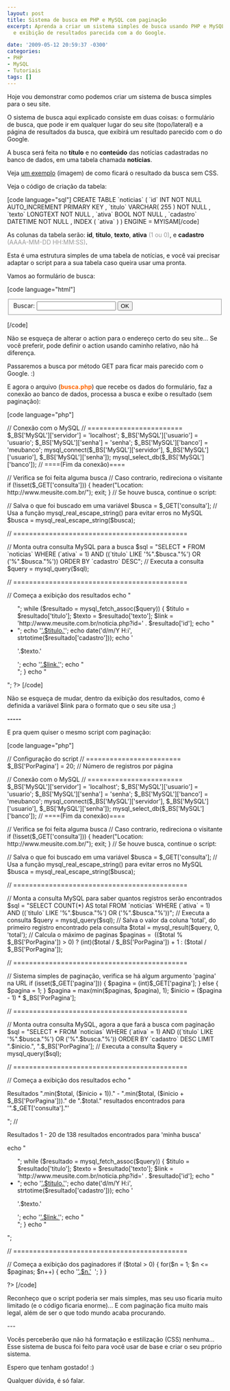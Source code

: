 ```yaml
---
layout: post
title: Sistema de busca em PHP e MySQL com paginação
excerpt: Aprenda a criar um sistema simples de busca usando PHP e MySQL com paginação
  e exibição de resultados parecida com a do Google.

date: '2009-05-12 20:59:37 -0300'
categories:
- PHP
- MySQL
- Tutoriais
tags: []
---
```

<p>Hoje vou demonstrar como podemos criar um sistema de busca simples para o seu site.</p>
<p>O sistema de busca aqui explicado consiste em duas coisas: o formulário de busca, que pode ir em qualquer lugar do seu site (topo/lateral) e a página de resultados da busca, que exibirá um resultado parecido com o do Google.</p>
<p>A busca será feita no <strong>título</strong> e no <strong>conteúdo</strong> das notícias cadastradas no banco de dados, em uma tabela chamada <strong>notícias</strong>.</p>
<p>Veja <a href="http://blog.thiagobelem.net/arquivos/2009/05/busca.jpg" target="_blank">um exemplo</a> (imagem) de como ficará o resultado da busca sem CSS.</p>
<p>Veja o código de criação da tabela:</p>
<p>[code language="sql"]
CREATE TABLE `noticias` (
`id` INT NOT NULL AUTO_INCREMENT PRIMARY KEY ,
`titulo` VARCHAR( 255 ) NOT NULL ,
`texto` LONGTEXT NOT NULL ,
`ativa` BOOL NOT NULL ,
`cadastro` DATETIME NOT NULL ,
INDEX ( `ativa` )
) ENGINE = MYISAM[/code]</p>
<p>As colunas da tabela serão: <strong>id</strong>, <strong>titulo</strong>, <strong>texto</strong>, <strong>ativa</strong><span style="color: #999999;"> (1 ou 0)</span>, e <strong>cadastro</strong> <span style="color: #999999;">(AAAA-MM-DD HH:MM:SS)</span>.</p>
<p>Esta é uma estrutura simples de uma tabela de notícias, e você vai precisar adaptar o script para a sua tabela caso queira usar uma pronta.</p>
<p>Vamos ao formulário de busca:</p>
<p>[code language="html"]
<form method="GET" action="http://www.meusite.com.br/busca.php">
<fieldset>
<label for="consulta">Buscar:</label>
<input type="text" id="consulta" name="consulta" maxlength="255" />
<input type="submit" value="OK" />
</fieldset>
</form>
[/code]</p>
<p>Não se esqueça de alterar o action para o endereço certo do seu site... Se você preferir, pode definir o action usando caminho relativo, não há diferença.</p>
<p>Passaremos a busca por método GET para ficar mais parecido com o Google. :)</p>
<p>E agora o arquivo (<span style="color: #ff6600;"><strong>busca.php</strong></span>) que recebe os dados do formulário, faz a conexão ao banco de dados, processa a busca e exibe o resultado (sem paginação):</p>
<p>[code language="php"]
<?php</p>
<p>// Conexão com o MySQL
// ========================
$_BS['MySQL']['servidor'] = 'localhost';
$_BS['MySQL']['usuario'] = 'usuario';
$_BS['MySQL']['senha'] = 'senha';
$_BS['MySQL']['banco'] = 'meubanco';
mysql_connect($_BS['MySQL']['servidor'], $_BS['MySQL']['usuario'], $_BS['MySQL']['senha']);
mysql_select_db($_BS['MySQL']['banco']);
// ====(Fim da conexão)====</p>
<p>// Verifica se foi feita alguma busca
// Caso contrario, redireciona o visitante
if (!isset($_GET['consulta'])) {
header("Location: http://www.meusite.com.br/");
exit;
}
// Se houve busca, continue o script:</p>
<p>// Salva o que foi buscado em uma variável
$busca = $_GET['consulta'];
// Usa a função mysql_real_escape_string() para evitar erros no MySQL
$busca = mysql_real_escape_string($busca);</p>
<p>// ============================================</p>
<p>// Monta outra consulta MySQL para a busca
$sql = "SELECT * FROM `noticias` WHERE (`ativa` = 1) AND ((`titulo` LIKE '%".$busca."%') OR ('%".$busca."%')) ORDER BY `cadastro` DESC";
// Executa a consulta
$query = mysql_query($sql);</p>
<p>// ============================================</p>
<p>// Começa a exibição dos resultados
echo "<ul>";
while ($resultado = mysql_fetch_assoc($query)) {
$titulo = $resultado['titulo'];
$texto = $resultado['texto'];
$link = 'http://www.meusite.com.br/noticia.php?id=' . $resultado['id'];
echo "<li>";
echo '<a href="'.$link.'" title="'.$titulo.'">'.$titulo.'</a>';
echo date('d/m/Y H:i', strtotime($resultado['cadastro']));
echo '<p>'.$texto.'</p>';
echo '<a href="'.$link.'" title="'.$titulo.'">'.$link.'</a>';
echo "</li>";
}
echo "</ul>";
?>
[/code]</p>
<p>Não se esqueça de mudar, dentro da exibição dos resultados, como é definida a variável $link para o formato que o seu site usa ;)</p>
<p><strong>-----</strong></p>
<p>E pra quem quiser o mesmo script com paginação:</p>
<p>[code language="php"]
<?php</p>
<p>// Configuração do script
// ========================
$_BS['PorPagina'] = 20; // Número de registros por página</p>
<p>// Conexão com o MySQL
// ========================
$_BS['MySQL']['servidor'] = 'localhost';
$_BS['MySQL']['usuario'] = 'usuario';
$_BS['MySQL']['senha'] = 'senha';
$_BS['MySQL']['banco'] = 'meubanco';
mysql_connect($_BS['MySQL']['servidor'], $_BS['MySQL']['usuario'], $_BS['MySQL']['senha']);
mysql_select_db($_BS['MySQL']['banco']);
// ====(Fim da conexão)====</p>
<p>// Verifica se foi feita alguma busca
// Caso contrario, redireciona o visitante
if (!isset($_GET['consulta'])) {
header("Location: http://www.meusite.com.br/");
exit;
}
// Se houve busca, continue o script:</p>
<p>// Salva o que foi buscado em uma variável
$busca = $_GET['consulta'];
// Usa a função mysql_real_escape_string() para evitar erros no MySQL
$busca = mysql_real_escape_string($busca);</p>
<p>// ============================================</p>
<p>// Monta a consulta MySQL para saber quantos registros serão encontrados
$sql = "SELECT COUNT(*) AS total FROM `noticias` WHERE (`ativa` = 1) AND ((`titulo` LIKE '%".$busca."%') OR ('%".$busca."%'))";
// Executa a consulta
$query = mysql_query($sql);
// Salva o valor da coluna 'total', do primeiro registro encontrado pela consulta
$total = mysql_result($query, 0, 'total');
// Calcula o máximo de paginas
$paginas =  (($total % $_BS['PorPagina']) > 0) ? (int)($total / $_BS['PorPagina']) + 1 : ($total / $_BS['PorPagina']);</p>
<p>// ============================================</p>
<p>// Sistema simples de paginação, verifica se há algum argumento 'pagina' na URL
if (isset($_GET['pagina'])) {
$pagina = (int)$_GET['pagina'];
} else {
$pagina = 1;
}
$pagina = max(min($paginas, $pagina), 1);
$inicio = ($pagina - 1) * $_BS['PorPagina'];</p>
<p>// ============================================</p>
<p>// Monta outra consulta MySQL, agora a que fará a busca com paginação
$sql = "SELECT * FROM `noticias` WHERE (`ativa` = 1) AND ((`titulo` LIKE '%".$busca."%') OR ('%".$busca."%')) ORDER BY `cadastro` DESC LIMIT ".$inicio.", ".$_BS['PorPagina'];
// Executa a consulta
$query = mysql_query($sql);</p>
<p>// ============================================</p>
<p>// Começa a exibição dos resultados
echo "<p>Resultados ".min($total, ($inicio + 1))." - ".min($total, ($inicio + $_BS['PorPagina']))." de ".$total." resultados encontrados para '".$_GET['consulta']."'</p>";
// <p>Resultados 1 - 20 de 138 resultados encontrados para 'minha busca'</p></p>
<p>echo "<ul>";
while ($resultado = mysql_fetch_assoc($query)) {
$titulo = $resultado['titulo'];
$texto = $resultado['texto'];
$link = 'http://www.meusite.com.br/noticia.php?id=' . $resultado['id'];
echo "<li>";
echo '<a href="'.$link.'" title="'.$titulo.'">'.$titulo.'</a>';
echo date('d/m/Y H:i', strtotime($resultado['cadastro']));
echo '<p>'.$texto.'</p>';
echo '<a href="'.$link.'" title="'.$titulo.'">'.$link.'</a>';
echo "</li>";
}
echo "</ul>";</p>
<p>// ============================================</p>
<p>// Começa a exibição dos paginadores
if ($total > 0) {
for($n = 1; $n <= $paginas; $n++) {
echo '<a href="?consulta='.$_GET['consulta'].'&pagina='.$n.'">'.$n.'</a>&nbsp;&nbsp;';
}
}</p>
<p>?>
[/code]</p>
<p>Reconheço que o script poderia ser mais simples, mas seu uso ficaria muito limitado (e o código ficaria enorme)... E com paginação fica muito mais legal, além de ser o que todo mundo acaba procurando.</p>
<p>---</p>
<p>Vocês perceberão que não há formatação e estilização (CSS) nenhuma... Esse sistema de busca foi feito para você usar de base e criar o seu próprio sistema.</p>
<p>Espero que tenham gostado! :)</p>
<p>Qualquer dúvida, é só falar.</p>
